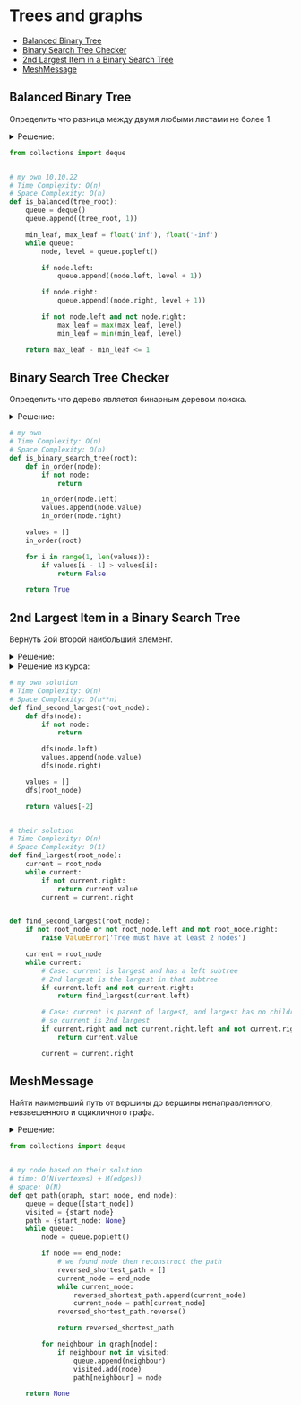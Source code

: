 # Trees and graphs
+ [Balanced Binary Tree](#balanced-binary-tree)
+ [Binary Search Tree Checker](#binary-search-tree-checker)
+ [2nd Largest Item in a Binary Search Tree](#2nd-largest-item-in-a-binary-search-tree)
+ [MeshMessage](#meshmessage)


## Balanced Binary Tree
Определить что разница между двумя любыми листами не более 1.

<details><summary>Решение:</summary><blockquote>
<ol>
 <li>Обойти в ширину по уровням, отслеживая мин. и макс. лист от корня.</li>
 <li>Вычислить разницу между мин. и макс. листами от корня.</li>
</ol>

</blockquote></details>

```python
from collections import deque


# my own 10.10.22
# Time Complexity: O(n)
# Space Complexity: O(n)
def is_balanced(tree_root):
    queue = deque()
    queue.append((tree_root, 1))

    min_leaf, max_leaf = float('inf'), float('-inf')
    while queue:
        node, level = queue.popleft()

        if node.left:
            queue.append((node.left, level + 1))

        if node.right:
            queue.append((node.right, level + 1))

        if not node.left and not node.right:
            max_leaf = max(max_leaf, level)
            min_leaf = min(min_leaf, level)

    return max_leaf - min_leaf <= 1

```


## Binary Search Tree Checker
Определить что дерево является бинарным деревом поиска.

<details><summary>Решение:</summary><blockquote>
<ol>
 <li>Обойти рекурсивно дерево, сохраняя значения узлов в массив.</li>
 <li>Проверить массив на несовпадение порядка значений.</li>
</ol>

</blockquote></details>

```python
# my own
# Time Complexity: O(n)
# Space Complexity: O(n)
def is_binary_search_tree(root):
    def in_order(node):
        if not node:
            return

        in_order(node.left)
        values.append(node.value)
        in_order(node.right)

    values = []
    in_order(root)

    for i in range(1, len(values)):
        if values[i - 1] > values[i]:
            return False

    return True

```


## 2nd Largest Item in a Binary Search Tree
Вернуть 2ой второй наибольший элемент.

<details><summary>Решение:</summary><blockquote>
<ol>
 <li>Обойти дерево in-order, получить отсортированный массив.</li>
 <li>Вернуть второй с конца элемент массива.</li>
</ol>

</blockquote></details>

<details><summary>Решение из курса:</summary><blockquote>
<ol>
 <li>Если у текущего узла при обходе нет правого узла и есть левый узел, то продолжить обход слева.</li>
 <li>Если у текущего узла есть правый узел и этого правого узла нет ни левого, ни правого узла, то вернуть текущий узел.</li>
 <li>Рекурсия по правой стороне дерева.</li>
</ol>

</blockquote></details>


```python
# my own solution
# Time Complexity: O(n)
# Space Complexity: O(n**n)
def find_second_largest(root_node):
    def dfs(node):
        if not node:
            return

        dfs(node.left)
        values.append(node.value)
        dfs(node.right)

    values = []
    dfs(root_node)

    return values[-2]


# their solution
# Time Complexity: O(n)
# Space Complexity: O(1)
def find_largest(root_node):
    current = root_node
    while current:
        if not current.right:
            return current.value
        current = current.right


def find_second_largest(root_node):
    if not root_node or not root_node.left and not root_node.right:
        raise ValueError('Tree must have at least 2 nodes')

    current = root_node
    while current:
        # Case: current is largest and has a left subtree
        # 2nd largest is the largest in that subtree
        if current.left and not current.right:
            return find_largest(current.left)

        # Case: current is parent of largest, and largest has no children,
        # so current is 2nd largest
        if current.right and not current.right.left and not current.right.right:
            return current.value

        current = current.right

```


## MeshMessage
Найти наименьший путь от вершины до вершины ненаправленного, невзвешенного и оцикличного графа.

<details><summary>Решение:</summary><blockquote>
<ol>
 <li>Поиск в ширину.</li>
 <li>Отслеживаем из какой вершину в какую идем.</li>
 <li>Формируем путь.</li>
</ol>

</blockquote></details>


```python
from collections import deque


# my code based on their solution
# time: O(N(vertexes) + M(edges))
# space: O(N)
def get_path(graph, start_node, end_node):
    queue = deque([start_node])
    visited = {start_node}
    path = {start_node: None}
    while queue:
        node = queue.popleft()

        if node == end_node:
            # we found node then reconstruct the path
            reversed_shortest_path = []
            current_node = end_node
            while current_node:
                reversed_shortest_path.append(current_node)
                current_node = path[current_node]
            reversed_shortest_path.reverse()

            return reversed_shortest_path

        for neighbour in graph[node]:
            if neighbour not in visited:
                queue.append(neighbour)
                visited.add(node)
                path[neighbour] = node

    return None

```
